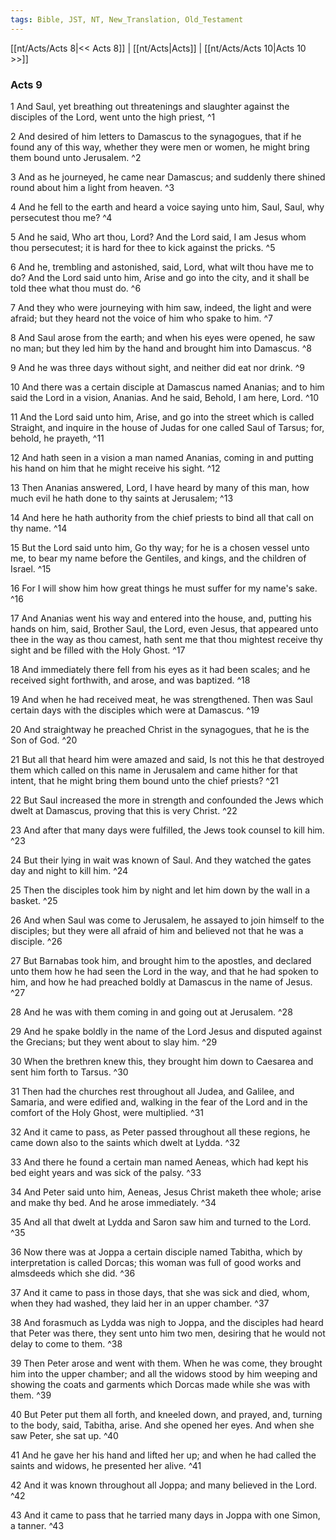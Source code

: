 ```yaml
---
tags: Bible, JST, NT, New_Translation, Old_Testament
---
```


[[nt/Acts/Acts 8|<< Acts 8]] | [[nt/Acts|Acts]] | [[nt/Acts/Acts 10|Acts 10 >>]]

### Acts 9

1 And Saul, yet breathing out threatenings and slaughter against the disciples of the Lord, went unto the high priest,  ^1

2 And desired of him letters to Damascus to the synagogues, that if he found any of this way, whether they were men or women, he might bring them bound unto Jerusalem.  ^2

3 And as he journeyed, he came near Damascus; and suddenly there shined round about him a light from heaven.  ^3

4 And he fell to the earth and heard a voice saying unto him, Saul, Saul, why persecutest thou me?  ^4

5 And he said, Who art thou, Lord? And the Lord said, I am Jesus whom thou persecutest; it is hard for thee to kick against the pricks.  ^5

6 And he, trembling and astonished, said, Lord, what wilt thou have me to do? And the Lord said unto him, Arise and go into the city, and it shall be told thee what thou must do.  ^6

7 And they who were journeying with him saw, indeed, the light and were afraid; but they heard not the voice of him who spake to him.  ^7

8 And Saul arose from the earth; and when his eyes were opened, he saw no man; but they led him by the hand and brought him into Damascus.  ^8

9 And he was three days without sight, and neither did eat nor drink.  ^9

10 And there was a certain disciple at Damascus named Ananias; and to him said the Lord in a vision, Ananias. And he said, Behold, I am here, Lord.  ^10

11 And the Lord said unto him, Arise, and go into the street which is called Straight, and inquire in the house of Judas for one called Saul of Tarsus; for, behold, he prayeth,  ^11

12 And hath seen in a vision a man named Ananias, coming in and putting his hand on him that he might receive his sight.  ^12

13 Then Ananias answered, Lord, I have heard by many of this man, how much evil he hath done to thy saints at Jerusalem;  ^13

14 And here he hath authority from the chief priests to bind all that call on thy name.  ^14

15 But the Lord said unto him, Go thy way; for he is a chosen vessel unto me, to bear my name before the Gentiles, and kings, and the children of Israel.  ^15

16 For I will show him how great things he must suffer for my name\'s sake.  ^16

17 And Ananias went his way and entered into the house, and, putting his hands on him, said, Brother Saul, the Lord, even Jesus, that appeared unto thee in the way as thou camest, hath sent me that thou mightest receive thy sight and be filled with the Holy Ghost.  ^17

18 And immediately there fell from his eyes as it had been scales; and he received sight forthwith, and arose, and was baptized.  ^18

19 And when he had received meat, he was strengthened. Then was Saul certain days with the disciples which were at Damascus.  ^19

20 And straightway he preached Christ in the synagogues, that he is the Son of God.  ^20

21 But all that heard him were amazed and said, Is not this he that destroyed them which called on this name in Jerusalem and came hither for that intent, that he might bring them bound unto the chief priests?  ^21

22 But Saul increased the more in strength and confounded the Jews which dwelt at Damascus, proving that this is very Christ.  ^22

23 And after that many days were fulfilled, the Jews took counsel to kill him.  ^23

24 But their lying in wait was known of Saul. And they watched the gates day and night to kill him.  ^24

25 Then the disciples took him by night and let him down by the wall in a basket.  ^25

26 And when Saul was come to Jerusalem, he assayed to join himself to the disciples; but they were all afraid of him and believed not that he was a disciple.  ^26

27 But Barnabas took him, and brought him to the apostles, and declared unto them how he had seen the Lord in the way, and that he had spoken to him, and how he had preached boldly at Damascus in the name of Jesus.  ^27

28 And he was with them coming in and going out at Jerusalem.  ^28

29 And he spake boldly in the name of the Lord Jesus and disputed against the Grecians; but they went about to slay him.  ^29

30 When the brethren knew this, they brought him down to Caesarea and sent him forth to Tarsus.  ^30

31 Then had the churches rest throughout all Judea, and Galilee, and Samaria, and were edified and, walking in the fear of the Lord and in the comfort of the Holy Ghost, were multiplied.  ^31

32 And it came to pass, as Peter passed throughout all these regions, he came down also to the saints which dwelt at Lydda.  ^32

33 And there he found a certain man named Aeneas, which had kept his bed eight years and was sick of the palsy.  ^33

34 And Peter said unto him, Aeneas, Jesus Christ maketh thee whole; arise and make thy bed. And he arose immediately.  ^34

35 And all that dwelt at Lydda and Saron saw him and turned to the Lord.  ^35

36 Now there was at Joppa a certain disciple named Tabitha, which by interpretation is called Dorcas; this woman was full of good works and almsdeeds which she did.  ^36

37 And it came to pass in those days, that she was sick and died, whom, when they had washed, they laid her in an upper chamber.  ^37

38 And forasmuch as Lydda was nigh to Joppa, and the disciples had heard that Peter was there, they sent unto him two men, desiring that he would not delay to come to them.  ^38

39 Then Peter arose and went with them. When he was come, they brought him into the upper chamber; and all the widows stood by him weeping and showing the coats and garments which Dorcas made while she was with them.  ^39

40 But Peter put them all forth, and kneeled down, and prayed, and, turning to the body, said, Tabitha, arise. And she opened her eyes. And when she saw Peter, she sat up.  ^40

41 And he gave her his hand and lifted her up; and when he had called the saints and widows, he presented her alive.  ^41

42 And it was known throughout all Joppa; and many believed in the Lord.  ^42

43 And it came to pass that he tarried many days in Joppa with one Simon, a tanner.  ^43

 
